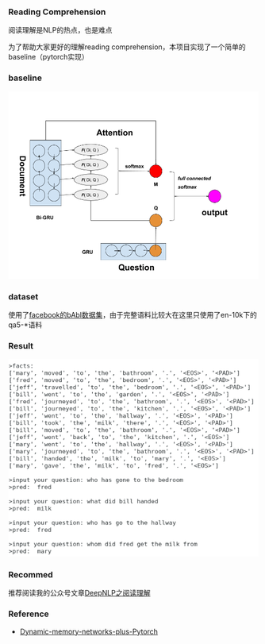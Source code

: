 ### Reading Comprehension

阅读理解是NLP的热点，也是难点

为了帮助大家更好的理解reading comprehension，本项目实现了一个简单的baseline（pytorch实现）

### baseline
![baseline](./corpus/reading_comprehension.png)

### dataset

使用了[facebook的bAbI数据集](https://research.fb.com/downloads/babi/)，由于完整语料比较大在这里只使用了en-10k下的qa5-\*语料

### Result
![baseline](./corpus/result.png)

### Recommed
推荐阅读我的公众号文章[DeepNLP之阅读理解](https://mp.weixin.qq.com/s?__biz=MzIwNDM1NjUzMA==&mid=2247483674&idx=1&sn=8b7e470b8a8222b057d715d3ec48dd74&chksm=96c02fc7a1b7a6d1688351b4c2bc393ffdcd5d1686344f5a6500613b4e44f08bb696d830f45c#rd)

### Reference

* [Dynamic-memory-networks-plus-Pytorch](https://github.com/dandelin/Dynamic-memory-networks-plus-Pytorch)
